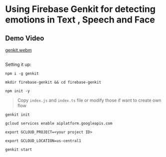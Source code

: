 # Using Firebase Genkit for detecting emotions in Text , Speech and Face

## Demo Video
[genkit.webm](https://github.com/user-attachments/assets/2407074a-cf99-4fbf-acb1-17a1c093a084)


## 
Setting it up:

`npm i -g genkit`

`mkdir firebase-genkit && cd firebase-genkit`

`npm init -y`

> Copy `index.js` and `index.ts` file or modify those if want to create own flow

`genkit init`

`gcloud services enable aiplatform.googleapis.com`

`export GCLOUD_PROJECT=<your project ID>`

`export GCLOUD_LOCATION=us-central1`

`genkit start`
